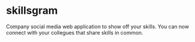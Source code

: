 # skillsgram
Company social media web application to show off your skills. You can now connect with your collegues that share skills in common.
